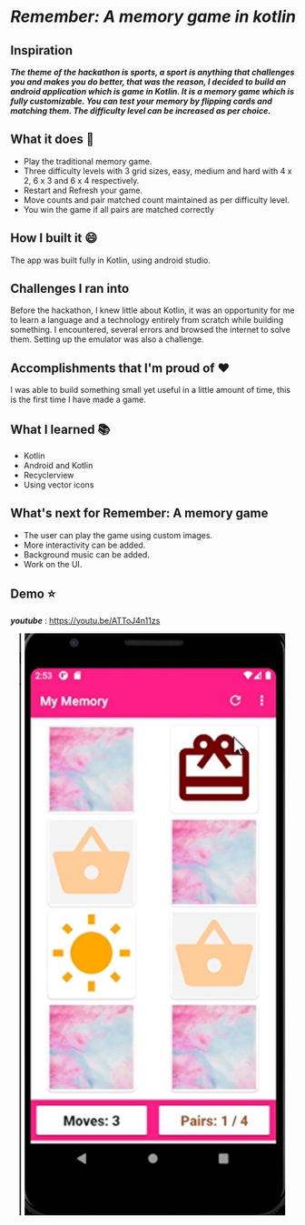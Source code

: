
# _Remember: A memory game in kotlin_
## Inspiration
**_The theme of the hackathon is sports, a sport is anything that challenges you and makes you do better, that was the reason, I decided to build an android application which is  game in Kotlin. It is a memory game which is fully customizable. You can test your memory by flipping cards and matching them. The difficulty level can be increased as per choice._**

## What it does :running:
* Play the traditional memory game.
* Three difficulty levels with 3 grid sizes, easy, medium and hard with 4 x 2, 6 x 3 and 6 x 4 respectively.
* Restart and Refresh your game.
* Move counts and pair matched count maintained as per difficulty level.
* You win the game if all pairs are matched correctly 

## How I built it :smile:
The app was built fully in Kotlin, using android studio.

## Challenges I ran into 
Before the hackathon, I knew little about Kotlin, it was an opportunity for me to learn a language and a technology entirely from scratch while building something. I encountered, several errors and browsed the internet to solve them. Setting up the emulator was also a challenge.

## Accomplishments that I'm proud of :heart:
I was able to build something small yet useful in a little amount of time, this is the first time I have made a game.

## What I learned :books:
* Kotlin
* Android and Kotlin
* Recyclerview
* Using vector icons

## What's next for Remember: A memory game
* The user can play the game using custom images.
* More interactivity can be added.
* Background music can be added.
* Work on the UI.

## Demo :star:
**_youtube_** : https://youtu.be/ATToJ4n11zs
<div align = "center">
<img src="20201220_162436.jpg" />
</div>
